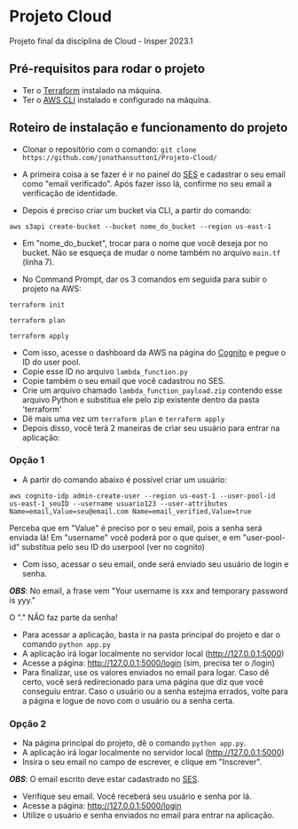 # Projeto Cloud
Projeto final da disciplina de Cloud - Insper 2023.1


## Pré-requisitos para rodar o projeto
- Ter o [Terraform](https://developer.hashicorp.com/terraform/tutorials/aws-get-started/install-cli) instalado na máquina.
- Ter o [AWS CLI](https://docs.aws.amazon.com/cli/latest/userguide/getting-started-install.html) instalado e configurado na máquina.

## Roteiro de instalação e funcionamento do projeto

- Clonar o repositório com o comando:
```git clone https://github.com/jonathansutton1/Projeto-Cloud/```

- A primeira coisa a se fazer é ir no painel do [SES](https://us-east-1.console.aws.amazon.com/ses/home?region=us-east-1#/account) e cadastrar o seu email como "email verificado". Após fazer isso lá, confirme no seu email a verificação de identidade.
- Depois é preciso criar um bucket via CLI, a partir do comando:

```aws s3api create-bucket --bucket nome_do_bucket --region us-east-1```
- Em "nome_do_bucket", trocar para o nome que você deseja por no bucket. Não se esqueça de mudar o nome também no arquivo ```main.tf``` (linha 7).


- No Command Prompt, dar os 3 comandos em seguida para subir o projeto na AWS:

 ```terraform init```
 
 ```terraform plan```
 
 ```terraform apply```
 
- Com isso, acesse o dashboard da AWS na página do [Cognito](https://us-east-1.console.aws.amazon.com/cognito/v2/idp/user-pools?region=us-east-1) e pegue o ID do user pool.
- Copie esse ID no arquivo ```lambda_function.py```
- Copie também o seu email que você cadastrou no SES.
- Crie um arquivo chamado ```lambda_function_payload.zip``` contendo esse arquivo Python e substitua ele pelo zip existente dentro da pasta 'terraform'
- Dê mais uma vez um  ```terraform plan``` e ```terraform apply```
- Depois disso, você terá 2 maneiras de criar seu usuário para entrar na aplicação:

### Opção 1
- A partir do comando abaixo é possível criar um usuário:

 ```aws cognito-idp admin-create-user --region us-east-1 --user-pool-id us-east-1_seuID --username usuario123 --user-attributes Name=email,Value=seu@email.com Name=email_verified,Value=true```
 
 Perceba que em "Value" é preciso por o seu email, pois a senha será enviada lá! Em "username" você poderá por o que quiser, e em "user-pool-id" substitua pelo seu ID do userpool (ver no cognito)
 
 - Com isso, acessar o seu email, onde será enviado seu usuário de login e senha.
 
 ***OBS***: No email, a frase vem "Your username is xxx and temporary password is yyy."
 
 O "." NÃO faz parte da senha!

- Para acessar a aplicação, basta ir na pasta principal do projeto e dar o comando  ```python app.py```
- A aplicação irá logar localmente no servidor local (http://127.0.0.1:5000)
- Acesse a página: http://127.0.0.1:5000/login (sim, precisa ter o /login)
- Para finalizar, use os valores enviados no email para logar. Caso dê certo, você será redirecionado para uma página que diz que você conseguiu entrar. Caso o usuário ou a senha estejma errados, volte para a página e logue de novo com o usuário ou a senha certa.

### Opção 2 
- Na página principal do projeto, dê o comando ```python app.py```.
- A aplicação irá logar localmente no servidor local (http://127.0.0.1:5000)
- Insira o seu email no campo de escrever, e clique em "Inscrever".

 ***OBS***: O email escrito deve estar cadastrado no [SES](https://us-east-1.console.aws.amazon.com/ses/home?region=us-east-1#/account).
 
- Verifique seu email. Você receberá seu usuário e senha por lá.
- Acesse a página: http://127.0.0.1:5000/login
- Utilize o usuário e senha enviados no email para entrar na aplicação.






